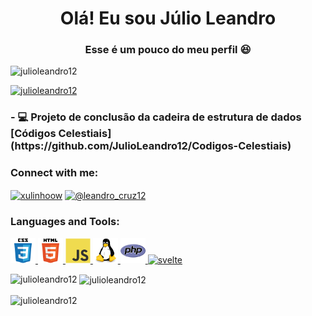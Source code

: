 <h1 align="center">Olá! Eu sou Júlio Leandro</h1>
<h3 align="center">Esse é um pouco do meu perfil 😆</h3>

<p align="left"> <img src="https://komarev.com/ghpvc/?username=julioleandro12&label=Profile%20views&color=0e75b6&style=flat" alt="julioleandro12" /> </p>

<p align="left" color= "red"> <a href="https://github.com/ryo-ma/github-profile-trophy"><img src="https://github-profile-trophy.vercel.app/?username=julioleandro12" alt="julioleandro12" /></a> </p>

 
<h3 > - 💻 Projeto de conclusão da cadeira de estrutura de dados [Códigos Celestiais](https://github.com/JulioLeandro12/Codigos-Celestiais)</h3>
<h3 align="left">Connect with me:</h3>
<p align="left">
<a href="https://twitter.com/xulinhoow" target="blank"><img align="center" src="https://raw.githubusercontent.com/rahuldkjain/github-profile-readme-generator/master/src/images/icons/Social/twitter.svg" alt="xulinhoow" height="30" width="40" /></a>
<a href="https://instagram.com/@leandro_cruz12" target="blank"><img align="center" src="https://raw.githubusercontent.com/rahuldkjain/github-profile-readme-generator/master/src/images/icons/Social/instagram.svg" alt="@leandro_cruz12" height="30" width="40" /></a>
</p>

<h3 align="left">Languages and Tools:</h3>
<p align="left"> <a href="https://www.w3schools.com/css/" target="_blank" rel="noreferrer"> <img src="https://raw.githubusercontent.com/devicons/devicon/master/icons/css3/css3-original-wordmark.svg" alt="css3" width="40" height="40"/> </a> <a href="https://www.w3.org/html/" target="_blank" rel="noreferrer"> <img src="https://raw.githubusercontent.com/devicons/devicon/master/icons/html5/html5-original-wordmark.svg" alt="html5" width="40" height="40"/> </a> <a href="https://developer.mozilla.org/en-US/docs/Web/JavaScript" target="_blank" rel="noreferrer"> <img src="https://raw.githubusercontent.com/devicons/devicon/master/icons/javascript/javascript-original.svg" alt="javascript" width="40" height="40"/> </a> <a href="https://www.linux.org/" target="_blank" rel="noreferrer"> <img src="https://raw.githubusercontent.com/devicons/devicon/master/icons/linux/linux-original.svg" alt="linux" width="40" height="40"/> </a> <a href="https://www.php.net" target="_blank" rel="noreferrer"> <img src="https://raw.githubusercontent.com/devicons/devicon/master/icons/php/php-original.svg" alt="php" width="40" height="40"/> </a> <a href="https://svelte.dev" target="_blank" rel="noreferrer"> <img src="https://upload.wikimedia.org/wikipedia/commons/1/1b/Svelte_Logo.svg" alt="svelte" width="40" height="40"/> </a> </p>

<p><img align="left" src="https://github-readme-stats.vercel.app/api/top-langs?username=julioleandro12&show_icons=true&locale=en&layout=compact" alt="julioleandro12" /></p>

<p>&nbsp;<img align="center" src="https://github-readme-stats.vercel.app/api?username=julioleandro12&show_icons=true&locale=en" alt="julioleandro12" /></p>

<p><img align="center" src="https://github-readme-streak-stats.herokuapp.com/?user=julioleandro12&" alt="julioleandro12" /></p>
